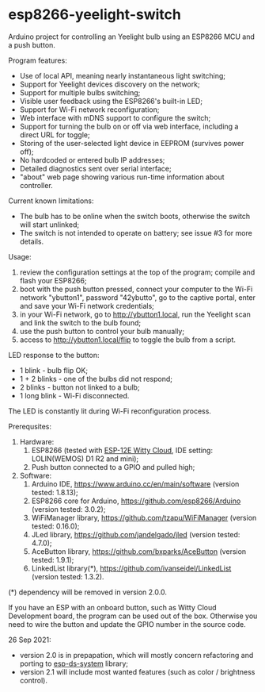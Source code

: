 # esp8266-yeelight-switch
Arduino project for controlling an Yeelight bulb using an ESP8266 MCU and a push button.

Program features:
* Use of local API, meaning nearly instantaneous light switching;
* Support for Yeelight devices discovery on the network;
* Support for multiple bulbs switching;
* Visible user feedback using the ESP8266's built-in LED;
* Support for Wi-Fi network reconfiguration;
* Web interface with mDNS support to configure the switch;
* Support for turning the bulb on or off via web interface, including a direct URL for toggle;
* Storing of the user-selected light device in EEPROM (survives power off);
* No hardcoded or entered bulb IP addresses;
* Detailed diagnostics sent over serial interface;
* "about" web page showing various run-time information about controller.

Current known limitations:
* The bulb has to be online when the switch boots, otherwise the switch will start unlinked;
* The switch is not intended to operate on battery; see issue #3 for more details.

Usage:
 1. review the configuration settings at the top of the program; compile and flash your ESP8266;
 2. boot with the push button pressed, connect your computer to the Wi-Fi network "ybutton1", password "42ybutto", go to the captive portal, enter and save your Wi-Fi network credentials;
 3. in your Wi-Fi network, go to http://ybutton1.local, run the Yeelight scan and link the switch to the bulb found;
 4. use the push button to control your bulb manually;
 5. access to http://ybutton1.local/flip to toggle the bulb from a script.
 
 LED response to the button:
 * 1 blink  - bulb flip OK;
 * 1 + 2 blinks - one of the bulbs did not respond;
 * 2 blinks - button not linked to a bulb;
 * 1 long blink - Wi-Fi disconnected.
 
 The LED is constantly lit during Wi-Fi reconfiguration process.
 
 Prerequsites:
 1. Hardware:
    1. ESP8266 (tested with [ESP-12E Witty Cloud](https://www.instructables.com/Witty-Cloud-Module-Adapter-Board/), IDE setting: LOLIN(WEMOS) D1 R2 and mini);
    1. Push button connected to a GPIO and pulled high;
 1. Software:
    1. Arduino IDE, https://www.arduino.cc/en/main/software (version tested: 1.8.13);
    1. ESP8266 core for Arduino, https://github.com/esp8266/Arduino (version tested: 3.0.2);
    1. WiFiManager library, https://github.com/tzapu/WiFiManager (version tested: 0.16.0);
    1. JLed library, https://github.com/jandelgado/jled (version tested: 4.7.0);
    1. AceButton library, https://github.com/bxparks/AceButton (version tested: 1.9.1);
    1. LinkedList library(*), https://github.com/ivanseidel/LinkedList (version tested: 1.3.2).

(*) dependency will be removed in version 2.0.0.
 
 If you have an ESP with an onboard button, such as Witty Cloud Development board, the program can be used out of the box. Otherwise you need to wire the button and update the GPIO number in the source code.
 
 26 Sep 2021:
 * version 2.0 is in prepapation, which will mostly concern refactoring and porting to [esp-ds-system](https://github.com/denis-stepanov/esp-ds-system) library;
 * version 2.1 will include most wanted features (such as color / brightness control).
